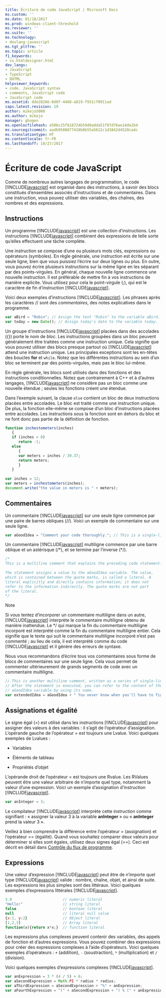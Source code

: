 ```yaml
---
title: Écriture de code JavaScript | Microsoft Docs
ms.custom: ''
ms.date: 01/18/2017
ms.prod: windows-client-threshold
ms.reviewer: ''
ms.suite: ''
ms.technology:
- devlang-javascript
ms.tgt_pltfrm: ''
ms.topic: article
f1_keywords:
- vs.htmldesigner.html
dev_langs:
- JavaScript
- TypeScript
- DHTML
helpviewer_keywords:
- code, JavaScript syntax
- comments, JavaScript code
- JavaScript code
ms.assetid: dde28266-0d0f-4460-a819-f931cf0911ad
caps.latest.revision: 19
author: mikejo5000
ms.author: mikejo
manager: ghogen
ms.openlocfilehash: e50bc25f818724b59d9adda51f97d76ae14de2b4
ms.sourcegitcommit: aadb9588877418b8b55a5612c1d3842d4520ca4c
ms.translationtype: HT
ms.contentlocale: fr-FR
ms.lasthandoff: 10/27/2017
---
```

# <a name="writing-javascript-code"></a>Écriture de code JavaScript
Comme de nombreux autres langages de programmation, le code [!INCLUDE[javascript](../javascript/includes/javascript-md.md)] est organisé dans des instructions, à savoir des blocs constitués d’ensembles associés d’instructions et de commentaires. Dans une instruction, vous pouvez utiliser des variables, des chaînes, des nombres et des expressions.  
  
## <a name="statements"></a>Instructions  
 Un programme [!INCLUDE[javascript](../javascript/includes/javascript-md.md)] est une collection d’instructions. Les instructions [!INCLUDE[javascript](../javascript/includes/javascript-md.md)] combinent des expressions de telle sorte qu’elles effectuent une tâche complète.  
  
 Une instruction se compose d’une ou plusieurs mots clés, expressions ou opérateurs (symboles). En règle générale, une instruction est écrite sur une seule ligne, bien que vous puissiez l’écrire sur deux lignes ou plus. En outre, vous pouvez écrire plusieurs instructions sur la même ligne en les séparant par des points-virgules. En général, chaque nouvelle ligne commence une nouvelle instruction. Il est préférable de mettre fin à vos instructions de manière explicite. Vous utilisez pour cela le point-virgule (;), qui est le caractère de fin d’instruction [!INCLUDE[javascript](../javascript/includes/javascript-md.md)].  
  
 Voici deux exemples d’instructions [!INCLUDE[javascript](../javascript/includes/javascript-md.md)]. Les phrases après les caractères // sont des *commentaires*, des notes explicatives dans le programme.  
  
```JavaScript  
var aBird = "Robin"; // Assign the text "Robin" to the variable aBird.  
var today = new Date(); // Assign today's date to the variable today.  
```  
  
 Un groupe d’instructions [!INCLUDE[javascript](../javascript/includes/javascript-md.md)] placées dans des accolades ({}) porte le nom de *bloc*. Les instructions groupées dans un bloc peuvent généralement être traitées comme une instruction unique. Cela signifie que vous pouvez utiliser des blocs presque partout où [!INCLUDE[javascript](../javascript/includes/javascript-md.md)] attend une instruction unique. Les principales exceptions sont les en-têtes des boucles **for** et `while`. Notez que les différentes instructions au sein d’un bloc se terminent par des points-virgules, mais pas le bloc lui-même.  
  
 En règle générale, les blocs sont utilisés dans des fonctions et des instructions conditionnelles. Notez que contrairement à C++ et à d’autres langages, [!INCLUDE[javascript](../javascript/includes/javascript-md.md)] ne considère pas un bloc comme une nouvelle étendue ; seules les fonctions créent une étendue.  
  
 Dans l’exemple suivant, la clause `else` contient un bloc de deux instructions placées entre accolades. Le bloc est traité comme une instruction unique. De plus, la fonction elle-même se compose d’un bloc d’instructions placées entre accolades. Les instructions sous la fonction sont en dehors du bloc et ne font donc pas partie de la définition de fonction.  
  
```JavaScript  
function inchestometers(inches)  
   {  
   if (inches < 0)  
      return -1;  
   else  
      {  
      var meters = inches / 39.37;  
      return meters;  
      }  
   }  
  
var inches = 12;  
var meters = inchestometers(inches);  
document.write("the value in meters is " + meters);  
```  
  
## <a name="comments"></a>Commentaires  
 Un commentaire [!INCLUDE[javascript](../javascript/includes/javascript-md.md)] sur une seule ligne commence par une paire de barres obliques (//). Voici un exemple de commentaire sur une seule ligne.  
  
```JavaScript  
var aGoodIdea = "Comment your code thoroughly."; // This is a single-line comment.  
```  
  
 Un commentaire [!INCLUDE[javascript](../javascript/includes/javascript-md.md)] multiligne commence par une barre oblique et un astérisque (/\*), et se termine par l’inverse (\*/).  
  
```JavaScript  
/*  
This is a multiline comment that explains the preceding code statement.  
  
The statement assigns a value to the aGoodIdea variable. The value,   
which is contained between the quote marks, is called a literal. A   
literal explicitly and directly contains information; it does not   
refer to the information indirectly. The quote marks are not part   
of the literal.  
*/  
```  
  
> [!NOTE]
>  Si vous tentez d’incorporer un commentaire multiligne dans un autre, [!INCLUDE[javascript](../javascript/includes/javascript-md.md)] interprète le commentaire multiligne obtenu de manière inattendue. Le */ qui marque la fin du commentaire multiligne incorporé est interprété comme la fin du commentaire multiligne entier. Cela signifie que le texte qui suit le commentaire multiligne incorporé n’est pas commenté ; au lieu de cela, il est interprété comme du code [!INCLUDE[javascript](../javascript/includes/javascript-md.md)] et il génère des erreurs de syntaxe.  
  
 Nous vous recommandons d’écrire tous vos commentaires sous forme de blocs de commentaires sur une seule ligne. Cela vous permet de commenter ultérieurement de grands segments de code avec un commentaire multiligne.  
  
```JavaScript  
// This is another multiline comment, written as a series of single-line comments.  
// After the statement is executed, you can refer to the content of the   
// aGoodIdea variable by using its name.  
var extendedIdea = aGoodIdea + " You never know when you'll have to figure out what it does.";  
```  
  
## <a name="assignments-and-equality"></a>Assignations et égalité  
 Le signe égal (=) est utilisé dans les instructions [!INCLUDE[javascript](../javascript/includes/javascript-md.md)] pour assigner des valeurs à des variables : il s’agit de l’opérateur d’assignation. L’opérande gauche de l’opérateur = est toujours une Lvalue. Voici quelques exemples de Lvalues :  
  
-   Variables  
  
-   Éléments de tableau  
  
-   Propriétés d’objet  
  
 L’opérande droit de l’opérateur = est toujours une Rvalue. Les RValues peuvent être une valeur arbitraire de n’importe quel type, notamment la valeur d’une expression. Voici un exemple d’assignation d’instruction [!INCLUDE[javascript](../javascript/includes/javascript-md.md)].  
  
```JavaScript  
var anInteger = 3;  
```  
  
 Le compilateur [!INCLUDE[javascript](../javascript/includes/javascript-md.md)] interprète cette instruction comme signifiant : « assigner la valeur 3 à la variable **anInteger** » ou « **anInteger** prend la valeur 3 ».  
  
 Veillez à bien comprendre la différence entre l’opérateur = (assignation) et l’opérateur == (égalité). Quand vous souhaitez comparer deux valeurs pour déterminer si elles sont égales, utilisez deux signes égal (==). Ceci est décrit en détail dans [Contrôle du flux de programme](../javascript/controlling-program-flow-javascript.md).  
  
## <a name="expressions"></a>Expressions  
 Une valeur d’expression [!INCLUDE[javascript](../javascript/includes/javascript-md.md)] peut être de n’importe quel type [!INCLUDE[javascript](../javascript/includes/javascript-md.md)] valide : nombre, chaîne, objet, et ainsi de suite. Les expressions les plus simples sont des littéraux. Voici quelques exemples d’expressions littérales [!INCLUDE[javascript](../javascript/includes/javascript-md.md)].  
  
```JavaScript  
3.9                       // numeric literal  
"Hello!"                  // string literal  
false                     // boolean literal  
null                      // literal null value  
{x:1, y:2}                // Object literal  
[1,2,3]                   // Array literal  
function(x){return x*x;}  // function literal  
```  
  
 Les expressions plus complexes peuvent contenir des variables, des appels de fonction et d’autres expressions. Vous pouvez combiner des expressions pour créer des expressions complexes à l’aide d’opérateurs. Voici quelques exemples d’opérateurs : `+` (addition), `-` (soustraction), `*` (multiplication) et `/` (division).  
  
 Voici quelques exemples d’expressions complexes [!INCLUDE[javascript](../javascript/includes/javascript-md.md)].  
  
```JavaScript  
var anExpression = 3 * (4 / 5) + 6;  
var aSecondExpression = Math.PI * radius * radius;  
var aThirdExpression = aSecondExpression + "%" + anExpression;  
var aFourthExpression = "(" + aSecondExpression + ") % (" + anExpression + ")";  
```